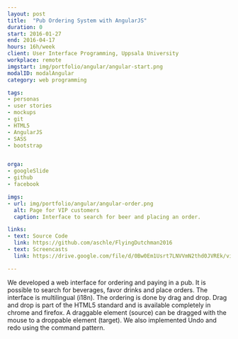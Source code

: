 ```yaml
---
layout: post
title:  "Pub Ordering System with AngularJS"
duration: 0
start: 2016-01-27
end: 2016-04-17
hours: 16h/week
client: User Interface Programming, Uppsala University
workplace: remote
imgstart: img/portfolio/angular/angular-start.png
modalID: modalAngular
category: web programming

tags:
- personas
- user stories
- mockups
- git
- HTML5
- AngularJS
- SASS
- bootstrap


orga:
- googleSlide
- github
- facebook

imgs:
- url: img/portfolio/angular/angular-order.png
  alt: Page for VIP customers
  caption: Interface to search for beer and placing an order.

links:
- text: Source Code
  link: https://github.com/aschle/FlyingDutchman2016
- text: Screencasts
  link: https://drive.google.com/file/d/0Bw0Em1Usrt7LNVVmN2thd0JVREk/view?usp=sharing

---
```

We developed a web interface for ordering and paying in a pub. It is possible to search for beverages, favor drinks and place orders.
The interface is multilingual (i18n). The ordering is done by drag and drop. Drag and drop is part of the HTML5 standard and is available completely in chrome and firefox. A draggable element (source) can be dragged with the mouse to a droppable element (target). We also implemented Undo and redo using the command pattern.